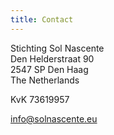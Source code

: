 ```yaml
---
title: Contact
---
```


Stichting Sol Nascente<br>
Den Helderstraat 90<br>
2547 SP Den Haag<br>
The Netherlands

KvK 73619957

[info@solnascente.eu](mailto:info@solnascente.eu)
